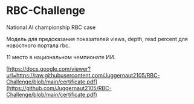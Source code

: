 # RBC-Challenge
National AI championship RBC case

Модель для предсказания показателей  views, depth, read percent для новостного портала rbc.

11 место в национальном чемпионате ИИ.

[https://docs.google.com/viewer?url=https://raw.githubusercontent.com/Juggernaut2105/RBC-Challenge/blob/main/certificate.pdf](https://github.com/Juggernaut2105/RBC-Challenge/blob/main/certificate.pdf)
